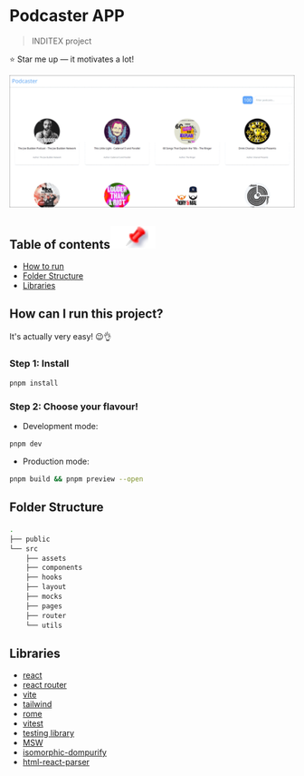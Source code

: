 # Podcaster APP
> INDITEX project

:star: Star me up — it motivates a lot!
<br/>

![](https://github.com/alvaro17f/podcaster/blob/main/public/README/podcaster.gif)

## Table of contents[![](https://raw.githubusercontent.com/aregtech/areg-sdk/master/docs/img/pin.svg)](#table-of-contents)
- [How to run](#how-can-i-run-this-project)
- [Folder Structure](#folder-structure)
- [Libraries](#libraries)



## How can I run this project?
It's actually very easy! 😉👌

### Step 1: Install
```sh
pnpm install
```

### Step 2: Choose your flavour!
- Development mode:
```sh
pnpm dev
```
- Production mode:
```sh
pnpm build && pnpm preview --open
```

## Folder Structure
```sh
.
├── public
└── src
    ├── assets
    ├── components
    ├── hooks
    ├── layout
    ├── mocks
    ├── pages
    ├── router
    └── utils
```

## Libraries
- [react](https://react.dev/)
- [react router](https://reactrouter.com/)
- [vite](https://vitejs.dev/)
- [tailwind](https://tailwindcss.com/)
- [rome](https://rome.tools/)
- [vitest](https://vitest.dev/)
- [testing library](https://testing-library.com/)
- [MSW](https://mswjs.io/)
- [isomorphic-dompurify](https://github.com/kkomelin/isomorphic-dompurify)
- [html-react-parser](https://github.com/remarkablemark/html-react-parser)

